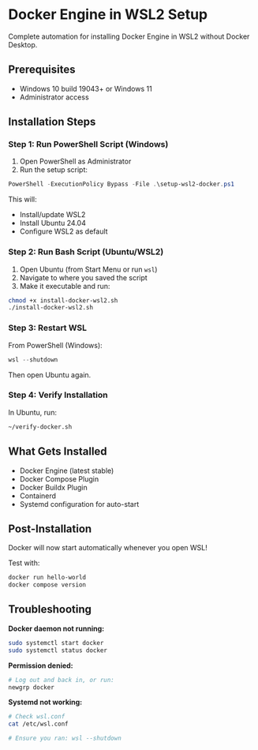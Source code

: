 # Docker Engine in WSL2 Setup

Complete automation for installing Docker Engine in WSL2 without Docker Desktop.

## Prerequisites

- Windows 10 build 19043+ or Windows 11
- Administrator access

## Installation Steps

### Step 1: Run PowerShell Script (Windows)

1. Open PowerShell as Administrator
2. Run the setup script:

```powershell
PowerShell -ExecutionPolicy Bypass -File .\setup-wsl2-docker.ps1
```

This will:
- Install/update WSL2
- Install Ubuntu 24.04
- Configure WSL2 as default

### Step 2: Run Bash Script (Ubuntu/WSL2)

1. Open Ubuntu (from Start Menu or run `wsl`)
2. Navigate to where you saved the script
3. Make it executable and run:

```bash
chmod +x install-docker-wsl2.sh
./install-docker-wsl2.sh
```

### Step 3: Restart WSL

From PowerShell (Windows):

```powershell
wsl --shutdown
```

Then open Ubuntu again.

### Step 4: Verify Installation

In Ubuntu, run:

```bash
~/verify-docker.sh
```

## What Gets Installed

- Docker Engine (latest stable)
- Docker Compose Plugin
- Docker Buildx Plugin
- Containerd
- Systemd configuration for auto-start

## Post-Installation

Docker will now start automatically whenever you open WSL!

Test with:
```bash
docker run hello-world
docker compose version
```

## Troubleshooting

**Docker daemon not running:**
```bash
sudo systemctl start docker
sudo systemctl status docker
```

**Permission denied:**
```bash
# Log out and back in, or run:
newgrp docker
```

**Systemd not working:**
```bash
# Check wsl.conf
cat /etc/wsl.conf

# Ensure you ran: wsl --shutdown
```
